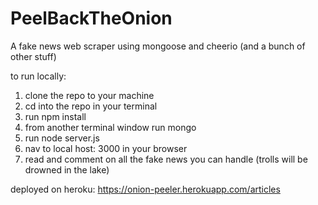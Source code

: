 # PeelBackTheOnion
A fake news web scraper using mongoose and cheerio (and a bunch of other stuff) 

to run locally:
1. clone the repo to your machine
2. cd into the repo in your terminal
3. run npm install
4. from another terminal window run mongo 
5. run node server.js 
6. nav to local host: 3000 in your browser 
7. read and comment on all the fake news you can handle (trolls will be drowned in the lake)

deployed on heroku: https://onion-peeler.herokuapp.com/articles

